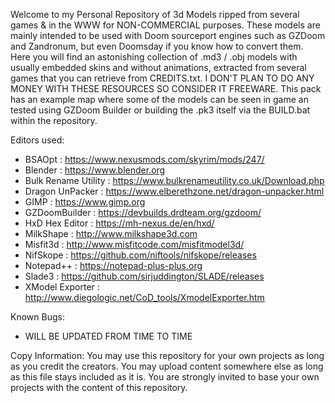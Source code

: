 Welcome to my Personal Repository of 3d Models ripped from several games & in the WWW
for NON-COMMERCIAL purposes.
These models are mainly intended to be used with Doom sourceport engines such as
GZDoom and Zandronum, but even Doomsday if you know how to convert them.
Here you will find an astonishing collection of .md3 / .obj models with usually
embedded skins and without animations, extracted from several games that you can retrieve
from CREDITS.txt.
I DON'T PLAN TO DO ANY MONEY WITH THESE RESOURCES SO CONSIDER IT FREEWARE.
This pack has an example map where some of the models can be seen in game an tested using
GZDoom Builder or building the .pk3 itself via the BUILD.bat within the repository.

Editors used:
- BSAOpt : https://www.nexusmods.com/skyrim/mods/247/
- Blender : https://www.blender.org
- Bulk Rename Utility : https://www.bulkrenameutility.co.uk/Download.php
- Dragon UnPacker : https://www.elberethzone.net/dragon-unpacker.html
- GIMP : https://www.gimp.org
- GZDoomBuilder : https://devbuilds.drdteam.org/gzdoom/
- HxD Hex Editor : https://mh-nexus.de/en/hxd/
- MilkShape : http://www.milkshape3d.com
- Misfit3d : http://www.misfitcode.com/misfitmodel3d/
- NifSkope : https://github.com/niftools/nifskope/releases
- Notepad++ : https://notepad-plus-plus.org
- Slade3 : https://github.com/sirjuddington/SLADE/releases
- XModel Exporter : http://www.diegologic.net/CoD_tools/XmodelExporter.htm

Known Bugs:
- WILL BE UPDATED FROM TIME TO TIME

Copy Information:
You may use this repository for your own projects as long as you credit the creators.
You may upload content somewhere else as long as this file stays included as it is.
You are strongly invited to base your own projects with the content of this repository.